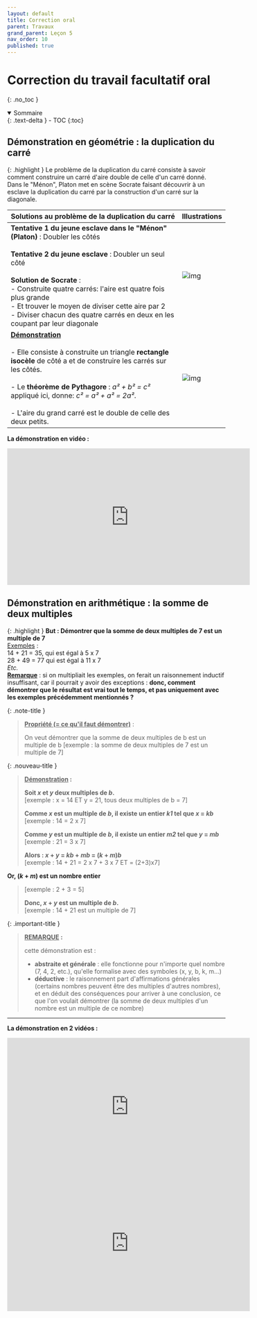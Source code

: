 ```yaml
---
layout: default
title: Correction oral
parent: Travaux
grand_parent: Leçon 5
nav_order: 10
published: true
---
```

# Correction du travail facultatif oral
{: .no_toc }

<details open markdown="block">
  <summary>
    Sommaire
  </summary>
  {: .text-delta }
- TOC
{:toc}
</details>

## Démonstration en géométrie : la duplication du carré


{: .highlight }
Le problème de la duplication du carré consiste à savoir comment construire un carré d'aire double de celle d'un carré donné.  
Dans le "Ménon", Platon met en scène Socrate faisant découvrir à un esclave la duplication du carré par la construction d'un carré sur la diagonale.


| **Solutions au problème de la duplication du carré** |                           **Illustrations**                                   |
| ------------------------------------------------------------ | ------------------------------------------------------------ |
| **Tentative 1 du jeune esclave dans le "Ménon" (Platon)** : Doubler les côtés <br> <br> **Tentative 2 du jeune esclave** : Doubler un seul côté <br /> <br> **Solution de Socrate** : <br> - Construite quatre carrés: l'aire est quatre fois plus grande  <br> - Et trouver le moyen de diviser cette aire par 2 <br> - Diviser chacun des quatre carrés en deux en les coupant par leur diagonale | ![img](http://villemin.gerard.free.fr/Wwwgvmm/Geometri/QuatQuad_fichiers/image070.jpg) |
| **<u>Démonstration</u>**<br><br>- Elle consiste à construite un triangle **rectangle isocèle** de côté a et de construire les carrés sur les côtés. <br><br>- Le **théorème de Pythagore** : *a² + b² = c²* appliqué ici, donne: *c² = a² + a² = 2a²*. <br><br>- L'aire du grand carré est le double de celle des deux petits. | ![img](http://villemin.gerard.free.fr/Wwwgvmm/Geometri/QuatQuad_fichiers/image072.jpg) |


**La démonstration en vidéo :**

<iframe width="560" height="315" src="https://www.youtube.com/embed/SXOEOdXJs08?si=QrVQDQRIhvRSUqgG" title="YouTube video player" frameborder="0" allow="accelerometer; autoplay; clipboard-write; encrypted-media; gyroscope; picture-in-picture; web-share" allowfullscreen></iframe>


## Démonstration en arithmétique  : la somme de deux multiples

{: .highlight }
**But : Démontrer que la somme de deux multiples de 7 est un multiple de 7**  
<u>Exemples</u> :  
14 + 21 = 35, qui est égal à 5 x 7  
28 + 49 = 77 qui est égal à 11 x 7  
*Etc.*   
**<u>Remarque</u>** : si on multipliait les exemples, on ferait un raisonnement inductif insuffisant, car il pourrait y avoir des exceptions : **donc, comment démontrer que le résultat est vrai tout le temps, et pas uniquement avec les exemples précédemment mentionnés ?** 


{: .note-title }
> **<u>Propriété (= ce qu'il faut démontrer)</u>** : 
> 
> On veut démontrer que la somme de deux multiples de b est un multiple de b
>[exemple : la somme de deux multiples de 7 est un multiple de 7]

{: .nouveau-title }
>**<u>Démonstration</u> :**
>
>**Soit *x* et *y* deux multiples de *b*.**  
>[exemple : x = 14 ET y = 21, tous deux multiples de b = 7]
>
>**Comme *x* est un multiple de *b*, il existe un entier *k1* tel que *x* = *kb***  
>[exemple : 14 = 2 x 7]
>
>**Comme *y* est un multiple de *b*, il existe un entier *m2* tel que *y* = *mb***  
>[exemple : 21 = 3 x 7]
>
>**Alors : *x* + *y* = *kb* + *mb* = (*k* + *m*)*b***  
>[exemple : 14 + 21 = 2 x 7 + 3 x 7 ET = (2+3)x7]
>
**Or, (*k* + *m*) est un nombre entier**  
>[exemple : 2 + 3 = 5]
>
>**Donc, *x* + *y* est un multiple de *b*.**  
>[exemple : 14 + 21 est un multiple de 7]



{: .important-title }
>**<u>REMARQUE</u> :**   
>
>cette démonstration est :
>
>- **abstraite et générale** : elle fonctionne pour n'importe quel nombre (7, 4, 2, etc.), qu'elle formalise avec des symboles (x, y, b, k, m...)
>- **déductive** : le raisonnement part d'affirmations générales (certains nombres peuvent être des multiples d'autres nombres), et en déduit des conséquences pour arriver à une conclusion, ce que l'on voulait démontrer (la somme de deux multiples d'un nombre est un multiple de ce nombre)


---

**La démonstration en 2 vidéos :**

<iframe width="560" height="315" src="https://www.youtube.com/embed/1rAgAZko3UU?si=_O3_w2uwNL-vOCMd" title="YouTube video player" frameborder="0" allow="accelerometer; autoplay; clipboard-write; encrypted-media; gyroscope; picture-in-picture; web-share" allowfullscreen></iframe>

<iframe width="560" height="315" src="https://www.youtube.com/embed/sw-YXIb173Q?si=OVfRKSN6rOBcouY4" title="YouTube video player" frameborder="0" allow="accelerometer; autoplay; clipboard-write; encrypted-media; gyroscope; picture-in-picture; web-share" allowfullscreen></iframe>